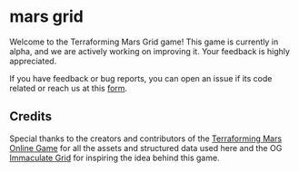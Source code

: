 # mars grid

Welcome to the Terraforming Mars Grid game! This game is currently in alpha, and we are actively working on improving it. Your feedback is highly appreciated.

If you have feedback or bug reports, you can open an issue if its code related or reach us at this [form](https://forms.gle/VM1x2Ufd8g9fEBe99).

## Credits

Special thanks to the creators and contributors of the [Terraforming Mars Online Game](https://github.com/terraforming-mars/terraforming-mars) for all the assets and structured data used here and the OG [Immaculate Grid](https://immaculategrid.com) for inspiring the idea behind this game.
